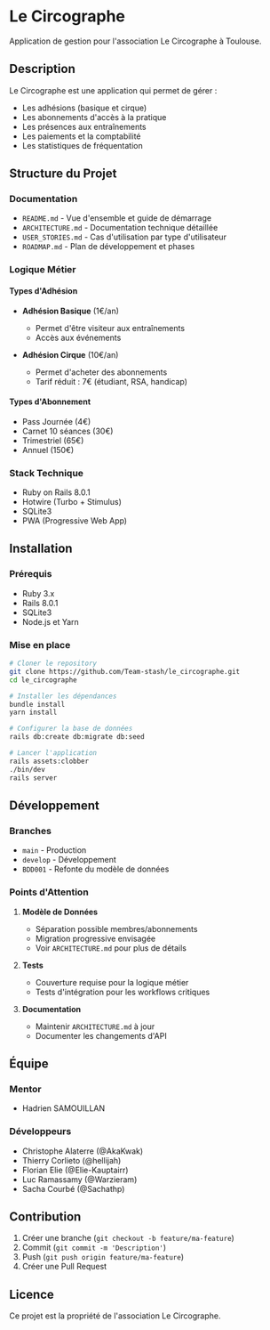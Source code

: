 # Le Circographe

Application de gestion pour l'association Le Circographe à Toulouse.

## Description

Le Circographe est une application qui permet de gérer :
- Les adhésions (basique et cirque)
- Les abonnements d'accès à la pratique
- Les présences aux entraînements
- Les paiements et la comptabilité
- Les statistiques de fréquentation

## Structure du Projet

### Documentation
- `README.md` - Vue d'ensemble et guide de démarrage
- `ARCHITECTURE.md` - Documentation technique détaillée
- `USER_STORIES.md` - Cas d'utilisation par type d'utilisateur
- `ROADMAP.md` - Plan de développement et phases

### Logique Métier

#### Types d'Adhésion
- **Adhésion Basique** (1€/an)
  - Permet d'être visiteur aux entraînements
  - Accès aux événements

- **Adhésion Cirque** (10€/an)
  - Permet d'acheter des abonnements
  - Tarif réduit : 7€ (étudiant, RSA, handicap)

#### Types d'Abonnement
- Pass Journée (4€)
- Carnet 10 séances (30€)
- Trimestriel (65€)
- Annuel (150€)

### Stack Technique
- Ruby on Rails 8.0.1
- Hotwire (Turbo + Stimulus)
- SQLite3
- PWA (Progressive Web App)

## Installation

### Prérequis
- Ruby 3.x
- Rails 8.0.1
- SQLite3
- Node.js et Yarn

### Mise en place
```bash
# Cloner le repository
git clone https://github.com/Team-stash/le_circographe.git
cd le_circographe

# Installer les dépendances
bundle install
yarn install

# Configurer la base de données
rails db:create db:migrate db:seed

# Lancer l'application
rails assets:clobber
./bin/dev
rails server
```

## Développement

### Branches
- `main` - Production
- `develop` - Développement
- `BDD001` - Refonte du modèle de données

### Points d'Attention
1. **Modèle de Données**
   - Séparation possible membres/abonnements
   - Migration progressive envisagée
   - Voir `ARCHITECTURE.md` pour plus de détails

2. **Tests**
   - Couverture requise pour la logique métier
   - Tests d'intégration pour les workflows critiques

3. **Documentation**
   - Maintenir `ARCHITECTURE.md` à jour
   - Documenter les changements d'API

## Équipe

### Mentor
- Hadrien SAMOUILLAN

### Développeurs
- Christophe Alaterre (@AkaKwak)
- Thierry Corlieto (@hellijah)
- Florian Elie (@Elie-Kauptairr)
- Luc Ramassamy (@Warzieram)
- Sacha Courbé (@Sachathp)

## Contribution

1. Créer une branche (`git checkout -b feature/ma-feature`)
2. Commit (`git commit -m 'Description'`)
3. Push (`git push origin feature/ma-feature`)
4. Créer une Pull Request

## Licence

Ce projet est la propriété de l'association Le Circographe.
